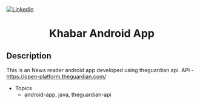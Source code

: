 [![LinkedIn][linkedin-shield]][linkedin-url]

<h1 align="center">Khabar Android App</h1>

## Description
This is an News reader android app developed using theguardian api.
API - https://open-platform.theguardian.com/
- Topics
  - android-app, java, theguardian-api

<!-- MARKDOWN LINKS & IMAGES -->
<!-- https://www.markdownguide.org/basic-syntax/#reference-style-links -->
[linkedin-shield]: https://img.shields.io/badge/-LinkedIn-black.svg?style=for-the-badge&logo=linkedin&colorB=555
[linkedin-url]: https://www.linkedin.com/in/shyam-bodke/
